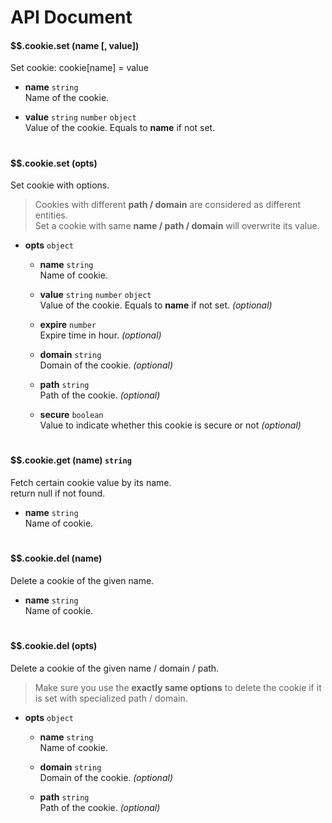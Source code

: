 # API Document

#### $$.cookie.set (name [, value])
Set cookie: cookie[name] = value

- **name** ```string```  
Name of the cookie.

- **value** ```string``` ```number``` ```object```  
Value of the cookie. Equals to **name** if not set.

<h1></h1>

#### $$.cookie.set (opts)
Set cookie with options.
>Cookies with different __path / domain__ are considered as different entities.  
>Set a cookie with same __name / path / domain__ will overwrite its value.

- **opts** ```object``` 
  + **name** ```string```  
    Name of cookie.

  + **value** ```string``` ```number``` ```object```  
    Value of the cookie. Equals to **name** if not set. *(optional)*

  + **expire** ```number```  
    Expire time in hour. *(optional)*

  + **domain** ```string```  
    Domain of the cookie. *(optional)*

  + **path** ```string```  
    Path of the cookie. *(optional)*

  + **secure** ```boolean```  
    Value to indicate whether this cookie is secure or not *(optional)*

<h1></h1>

#### $$.cookie.get (name) ```string```
Fetch certain cookie value by its name.  
return null if not found.

- **name** ```string```  
    Name of cookie.

<h1></h1>
  
#### $$.cookie.del (name)
Delete a cookie of the given name.

- **name** ```string```  
    Name of cookie.

<h1></h1>

#### $$.cookie.del (opts)
Delete a cookie of the given name / domain / path.
>Make sure you use the **exactly same options** to delete the cookie if it is set with specialized path / domain.

- **opts** ```object``` 
  + **name** ```string```  
    Name of cookie.

  + **domain** ```string```  
    Domain of the cookie. *(optional)*

  + **path** ```string```  
    Path of the cookie. *(optional)*

<h3></h3>